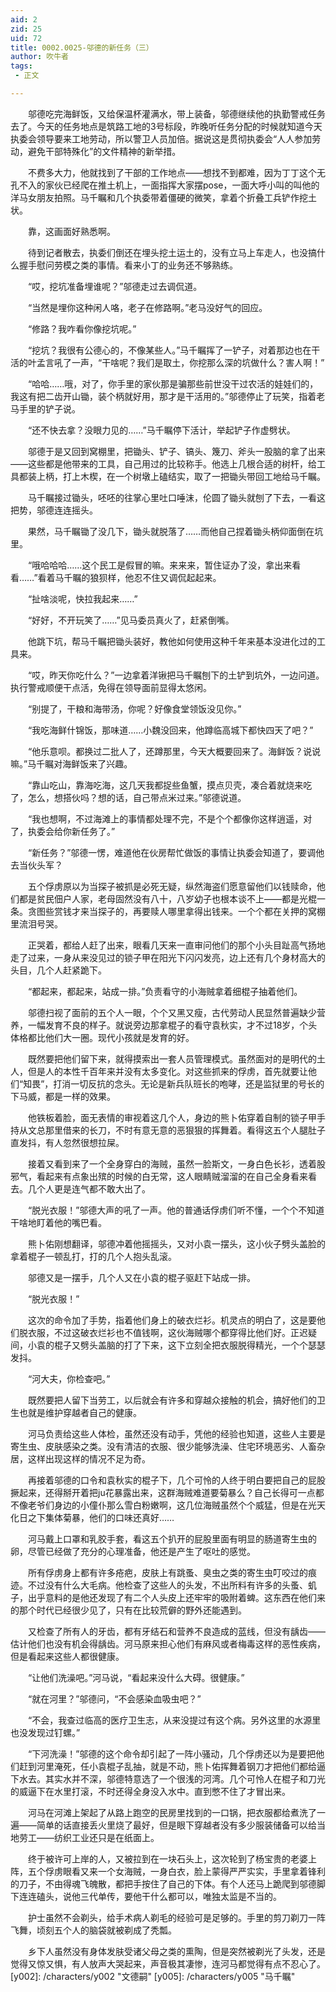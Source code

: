 ```yaml
---
aid: 2
zid: 25
uid: 72
title: 0002.0025-邬德的新任务（三）
author: 吹牛者
tags: 
 - 正文

---
```




　　邬德吃完海鲜饭，又给保温杯灌满水，带上装备，邬德继续他的执勤警戒任务去了。今天的任务地点是筑路工地的3号标段，昨晚听任务分配的时候就知道今天执委会领导要来工地劳动，所以警卫人员加倍。据说这是贯彻执委会“人人参加劳动，避免干部特殊化”的文件精神的新举措。

　　不费多大力，他就找到了干部的工作地点——想找不到都难，因为丁丁这个无孔不入的家伙已经爬在推土机上，一面指挥大家摆pose，一面大呼小叫的叫他的洋马女朋友拍照。马千瞩和几个执委带着僵硬的微笑，拿着个折叠工兵铲作挖土状。

　　靠，这画面好熟悉啊。

　　待到记者散去，执委们倒还在埋头挖土运土的，没有立马上车走人，也没搞什么握手慰问劳模之类的事情。看来小丁的业务还不够熟练。

　　“哎，挖坑准备埋谁呢？”邬德走过去调侃道。

　　“当然是埋你这种闲人咯，老子在修路啊。”老马没好气的回应。

　　“修路？我咋看你像挖坑呢。”

　　“挖坑？我很有公德心的，不像某些人。”马千瞩挥了一铲子，对着那边也在干活的叶孟言吼了一声，“干啥呢？我们是取土，你挖那么深的坑做什么？害人啊！”

　　“哈哈……哦，对了，你手里的家伙那是骗那些前世没干过农活的娃娃们的，我这有把二齿开山锄，装个柄就好用，那才是干活用的。”邬德停止了玩笑，指着老马手里的铲子说。

　　“还不快去拿？没眼力见的……”马千瞩停下活计，举起铲子作虚劈状。

　　邬德于是又回到窝棚里，把锄头、铲子、镐头、篾刀、斧头一股脑的拿了出来——这些都是他带来的工具，自己用过的比较称手。他选上几根合适的树杆，给工具都装上柄，打上木楔，在一个树墩上磕结实，取了一把锄头带回工地给马千瞩。

　　马千瞩接过锄头，呸呸的往掌心里吐口唾沫，伦圆了锄头就刨了下去，一看这把势，邬德连连摇头。

　　果然，马千瞩锄了没几下，锄头就脱落了……而他自己捏着锄头柄仰面倒在坑里。

　　“哦哈哈哈……这个民工是假冒的嘛。来来来，暂住证办了没，拿出来看看……”看着马千瞩的狼狈样，他忍不住又调侃起起来。

　　“扯啥淡呢，快拉我起来……”

　　“好好，不开玩笑了……”见马委员真火了，赶紧倒嘴。

　　他跳下坑，帮马千瞩把锄头装好，教他如何使用这种千年来基本没进化过的工具来。

　　“哎，昨天你吃什么？”一边拿着洋锹把马千瞩刨下的土铲到坑外，一边问道。执行警戒顺便干点活，免得在领导面前显得太悠闲。

　　“别提了，干粮和海带汤，你呢？好像食堂领饭没见你。”

　　“我吃海鲜什锦饭，那味道……小魏没回来，他蹲临高城下都快四天了吧？”

　　“他乐意呗。都换过二批人了，还蹲那里，今天大概要回来了。海鲜饭？说说嘛。”马千瞩对海鲜饭来了兴趣。

　　“靠山吃山，靠海吃海，这几天我都捉些鱼蟹，摸点贝壳，凑合着就烧来吃了，怎么，想搭伙吗？想的话，自己带点米过来。”邬德说道。

　　“我也想啊，不过海滩上的事情都处理不完，不是个个都像你这样逍遥，对了，执委会给你新任务了。”

　　“新任务？”邬德一愣，难道他在伙房帮忙做饭的事情让执委会知道了，要调他去当伙头军？

　　五个俘虏原以为当探子被抓是必死无疑，纵然海盗们愿意留他们以钱赎命，他们都是贫民佃户人家，老母固然没有八十，八岁幼子也根本谈不上——都是光棍一条。贪图些赏钱才来当探子的，再要赎人哪里拿得出钱来。一个个都在关押的窝棚里流泪号哭。

　　正哭着，都给人赶了出来，眼看几天来一直审问他们的那个小头目趾高气扬地走了过来，一身从来没见过的锁子甲在阳光下闪闪发亮，边上还有几个身材高大的头目，几个人赶紧跪下。

　　“都起来，都起来，站成一排。”负责看守的小海贼拿着细棍子抽着他们。

　　邬德扫视了面前的五个人一眼，个个又黑又瘦，古代劳动人民显然普遍缺少营养，一幅发育不良的样子。就说旁边那拿棍子的看守袁秋实，才不过18岁，个头体格都比他们大一圈。现代小孩就是发育的好。

　　既然要把他们留下来，就得摸索出一套人员管理模式。虽然面对的是明代的土人，但是人的本性千百年来并没有太多变化。对这些抓来的俘虏，首先就要让他们“知畏”，打消一切反抗的念头。无论是新兵队班长的咆哮，还是监狱里的号长的下马威，都是一样的效果。

　　他铁板着脸，面无表情的审视着这几个人，身边的熊卜佑穿着自制的锁子甲手持从文总那里借来的长刀，不时有意无意的恶狠狠的挥舞着。看得这五个人腿肚子直发抖，有人忽然很想拉屎。

　　接着又看到来了一个全身穿白的海贼，虽然一脸斯文，一身白色长衫，透着股邪气，看起来有点象出殡的时候的白无常，这人眼睛贼溜溜的在自己全身看来看去。几个人更是连气都不敢大出了。

　　“脱光衣服！”邬德大声的吼了一声。他的普通话俘虏们听不懂，一个个不知道干啥地盯着他的嘴巴看。

　　熊卜佑刚想翻译，邬德冲着他摇摇头，又对小袁一摆头，这小伙子劈头盖脸的拿着棍子一顿乱打，打的几个人抱头乱滚。

　　邬德又是一摆手，几个人又在小袁的棍子驱赶下站成一排。

　　“脱光衣服！”

　　这次的命令加了手势，指着他们身上的破衣烂衫。机灵点的明白了，这是要他们脱衣服，不过这破衣烂衫也不值钱啊，这伙海贼哪个都穿得比他们好。正迟疑间，小袁的棍子又劈头盖脑的打了下来，这下立刻全把衣服脱得精光，一个个瑟瑟发抖。

　　“河大夫，你检查吧。”

　　既然要把人留下当劳工，以后就会有许多和穿越众接触的机会，搞好他们的卫生也就是维护穿越者自己的健康。

　　河马负责给这些人体检，虽然还没有动手，凭他的经验也知道，这些人主要是寄生虫、皮肤感染之类。没有清洁的衣服、很少能够洗澡、住宅环境恶劣、人畜杂居，这样出现这样的情况不足为奇。

　　再接着邬德的口令和袁秋实的棍子下，几个可怜的人终于明白要把自己的屁股撅起来，还得掰开着把ju花暴露出来，这群海贼难道要菊暴么？自己长得可一点都不像老爷们身边的小僮仆那么雪白粉嫩啊，这几位海贼虽然个个威猛，但是在光天化日之下集体菊暴，他们的口味还真好……

　　河马戴上口罩和乳胶手套，看这五个扒开的屁股里面有明显的肠道寄生虫的卵，尽管已经做了充分的心理准备，他还是产生了呕吐的感觉。

　　所有俘虏身上都有许多疮疤，皮肤上有跳蚤、臭虫之类的寄生虫叮咬过的痕迹。不过没有什么大毛病。他检查了这些人的头发，不出所料有许多的头蚤、虮子，出乎意料的是他还发现了有二个人头皮上还牢牢的吸附着蜱。这东西在他们来的那个时代已经很少见了，只有在比较荒僻的野外还能遇到。

　　又检查了所有人的牙齿，都有牙结石和营养不良造成的蓝线，但没有龋齿——估计他们也没有机会得龋齿。河马原来担心他们有麻风或者梅毒这样的恶性疾病，但是看起来这些人都很健康。

　　“让他们洗澡吧。”河马说，“看起来没什么大碍。很健康。”

　　“就在河里？”邬德问，“不会感染血吸虫吧？”

　　“不会，我查过临高的医疗卫生志，从来没提过有这个病。另外这里的水源里也没发现过钉螺。”

　　“下河洗澡！”邬德的这个命令却引起了一阵小骚动，几个俘虏还以为是要把他们赶到河里淹死，任小袁棍子乱抽，就是不动，熊卜佑挥舞着钢刀才把他们都给逼下水去。其实水并不深，邬德特意选了一个很浅的河湾。几个可怜人在棍子和刀光的威逼下在水里打滚，不时还得全身没入水中。直到憋不住了才冒出来。

　　河马在河滩上架起了从路上跑空的民房里找到的一口锅，把衣服都给煮洗了一遍——简单的话直接丢火里烧了最好，但是眼下穿越者没有多少服装储备可以给当地劳工——纺织工业还只是在纸面上。

　　终于被许可上岸的人，又被拉到在一块石头上，这次轮到了杨宝贵的老婆上阵，五个俘虏眼看又来一个女海贼，一身白衣，脸上蒙得严严实实，手里拿着锋利的刀子，不由得魂飞魄散，都把手按住了自己的下体。有个人还马上跪爬到邬德脚下连连磕头，说他三代单传，要他干什么都可以，唯独太监是不当的。

　　护士虽然不会剃头，给手术病人剃毛的经验可是足够的。手里的剪刀剃刀一阵飞舞，顷刻五个人的脑袋就被剃成了秃瓢。

　　乡下人虽然没有身体发肤受诸父母之类的熏陶，但是突然被剃光了头发，还是觉得又惊又惧，有人放声大哭起来，声音极其凄惨，连河马都觉得有点不忍心了。
[y002]: /characters/y002 "文德嗣"
[y005]: /characters/y005 "马千瞩"


